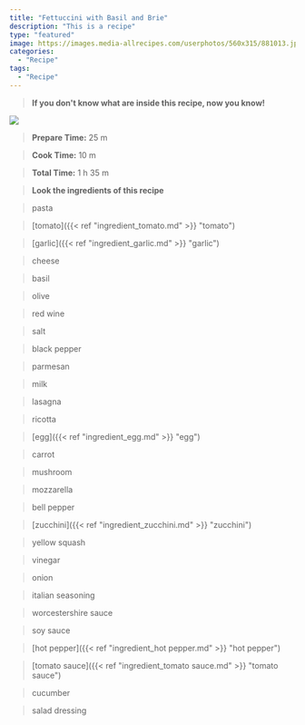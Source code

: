 ```yaml
---
title: "Fettuccini with Basil and Brie"
description: "This is a recipe"
type: "featured"
image: https://images.media-allrecipes.com/userphotos/560x315/881013.jpg
categories: 
  - "Recipe"
tags: 
  - "Recipe"
---
```



>**If you don't know what are inside this recipe, now you know!**

![](../images/Recipes-Banner.jpg)
> **Prepare Time:** 25 m


> **Cook Time:** 10 m


> **Total Time:** 1 h 35 m

> **Look the ingredients of this recipe**

> pasta

> [tomato]({{< ref "ingredient_tomato.md" >}} "tomato")

> [garlic]({{< ref "ingredient_garlic.md" >}} "garlic")

> cheese

> basil

> olive

> red wine

> salt

> black pepper

> parmesan

> milk

> lasagna

> ricotta

> [egg]({{< ref "ingredient_egg.md" >}} "egg")

> carrot

> mushroom

> mozzarella

> bell pepper

> [zucchini]({{< ref "ingredient_zucchini.md" >}} "zucchini")

> yellow squash

> vinegar

> onion

> italian seasoning

> worcestershire sauce

> soy sauce

> [hot pepper]({{< ref "ingredient_hot pepper.md" >}} "hot pepper")

> [tomato sauce]({{< ref "ingredient_tomato sauce.md" >}} "tomato sauce")

> cucumber

> salad dressing

